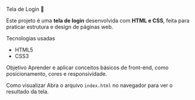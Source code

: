 Tela de Login 🔐

Este projeto é uma **tela de login** desenvolvida com **HTML e CSS**, feita para praticar estrutura e design de páginas web.

Tecnologias usadas
- HTML5  
- CSS3  

Objetivo
Aprender e aplicar conceitos básicos de front-end, como posicionamento, cores e responsividade.


Como visualizar
Abra o arquivo `index.html` no navegador para ver o resultado da tela.

